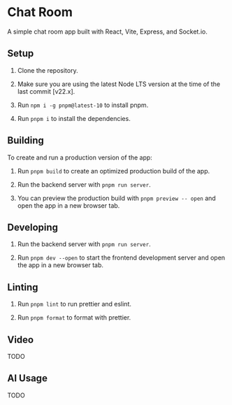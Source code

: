 # Chat Room

A simple chat room app built with React, Vite, Express, and Socket.io.

## Setup

1. Clone the repository.

2. Make sure you are using the latest Node LTS version at the time of the last commit [v22.x].

3. Run `npm i -g pnpm@latest-10` to install pnpm.

4. Run `pnpm i` to install the dependencies.

## Building

To create and run a production version of the app:

1. Run `pnpm build` to create an optimized production build of the app.

2. Run the backend server with `pnpm run server`.

3. You can preview the production build with `pnpm preview -- open` and open the app in a new browser tab.

## Developing

1. Run the backend server with `pnpm run server`.

2. Run `pnpm dev --open` to start the frontend development server and open the app in a new browser tab.

## Linting

1. Run `pnpm lint` to run prettier and eslint.

2. Run `pnpm format` to format with prettier.

## Video

TODO

## AI Usage

TODO
